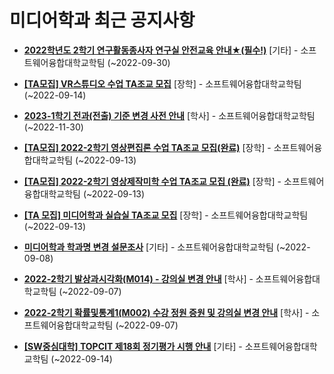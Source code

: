 # 미디어학과 최근 공지사항

* **[2022학년도 2학기 연구활동종사자 연구실 안전교육 안내★(필수!)](https://media.ajou.ac.kr/media/board/board01.jsp?mode=view&amp;article_no=231340&amp;board_wrapper=%2Fmedia%2Fboard%2Fboard01.jsp&amp;pager.offset=0&amp;board_no=304)**
 [기타] - 소프트웨어융합대학교학팀 (~2022-09-30)

* **[[TA모집] VR스튜디오 수업 TA조교 모집](https://media.ajou.ac.kr/media/board/board01.jsp?mode=view&amp;article_no=231332&amp;board_wrapper=%2Fmedia%2Fboard%2Fboard01.jsp&amp;pager.offset=0&amp;board_no=304)**
 [장학] - 소프트웨어융합대학교학팀 (~2022-09-14)

* **[2023-1학기 전과(전출) 기준 변경 사전 안내](https://media.ajou.ac.kr/media/board/board01.jsp?mode=view&amp;article_no=231297&amp;board_wrapper=%2Fmedia%2Fboard%2Fboard01.jsp&amp;pager.offset=0&amp;board_no=304)**
 [학사] - 소프트웨어융합대학교학팀 (~2022-11-30)

* **[[TA모집] 2022-2학기 영상편집론 수업 TA조교 모집(완료)](https://media.ajou.ac.kr/media/board/board01.jsp?mode=view&amp;article_no=231262&amp;board_wrapper=%2Fmedia%2Fboard%2Fboard01.jsp&amp;pager.offset=0&amp;board_no=304)**
 [장학] - 소프트웨어융합대학교학팀 (~2022-09-13)

* **[[TA모집] 2022-2학기 영상제작미학 수업 TA조교 모집 (완료)](https://media.ajou.ac.kr/media/board/board01.jsp?mode=view&amp;article_no=231261&amp;board_wrapper=%2Fmedia%2Fboard%2Fboard01.jsp&amp;pager.offset=0&amp;board_no=304)**
 [장학] - 소프트웨어융합대학교학팀 (~2022-09-13)

* **[[TA 모집] 미디어학과 실습실 TA조교 모집](https://media.ajou.ac.kr/media/board/board01.jsp?mode=view&amp;article_no=231259&amp;board_wrapper=%2Fmedia%2Fboard%2Fboard01.jsp&amp;pager.offset=0&amp;board_no=304)**
 [장학] - 소프트웨어융합대학교학팀 (~2022-09-13)

* **[미디어학과 학과명 변경 설문조사](https://media.ajou.ac.kr/media/board/board01.jsp?mode=view&amp;article_no=231235&amp;board_wrapper=%2Fmedia%2Fboard%2Fboard01.jsp&amp;pager.offset=0&amp;board_no=304)**
 [기타] - 소프트웨어융합대학교학팀 (~2022-09-08)

* **[2022-2학기 발상과시각화(M014) - 강의실 변경 안내](https://media.ajou.ac.kr/media/board/board01.jsp?mode=view&amp;article_no=231229&amp;board_wrapper=%2Fmedia%2Fboard%2Fboard01.jsp&amp;pager.offset=0&amp;board_no=304)**
 [학사] - 소프트웨어융합대학교학팀 (~2022-09-07)

* **[2022-2학기 확률및통계1(M002) 수강 정원 증원 및 강의실 변경 안내](https://media.ajou.ac.kr/media/board/board01.jsp?mode=view&amp;article_no=231211&amp;board_wrapper=%2Fmedia%2Fboard%2Fboard01.jsp&amp;pager.offset=0&amp;board_no=304)**
 [학사] - 소프트웨어융합대학교학팀 (~2022-09-07)

* **[[SW중심대학] TOPCIT 제18회 정기평가 시행 안내](https://media.ajou.ac.kr/media/board/board01.jsp?mode=view&amp;article_no=231164&amp;board_wrapper=%2Fmedia%2Fboard%2Fboard01.jsp&amp;pager.offset=0&amp;board_no=304)**
 [기타] - 소프트웨어융합대학교학팀 (~2022-09-14)

